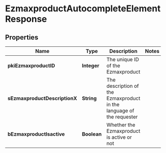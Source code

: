 

# EzmaxproductAutocompleteElementResponse

## Properties

Name | Type | Description | Notes
------------ | ------------- | ------------- | -------------
**pkiEzmaxproductID** | **Integer** | The unique ID of the Ezmaxproduct | 
**sEzmaxproductDescriptionX** | **String** | The description of the Ezmaxproduct in the language of the requester | 
**bEzmaxproductIsactive** | **Boolean** | Whether the Ezmaxproduct is active or not | 




